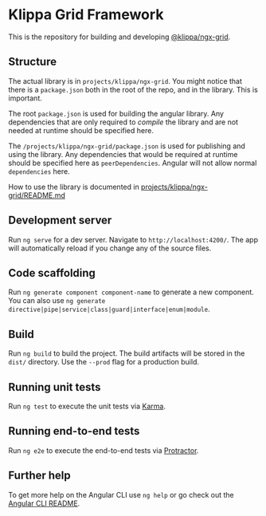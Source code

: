 # Klippa Grid Framework 

This is the repository for building and developing [@klippa/ngx-grid](https://www.npmjs.com/package/@klippa/ngx-grid).

## Structure

The actual library is in `projects/klippa/ngx-grid`. You might notice that there is a `package.json` both in the root
of the repo, and in the library. This is important. 

The root `package.json` is used for building the angular library. Any dependencies that are only 
required to _compile_ the library and are not needed at runtime should be specified here.

The `/projects/klippa/ngx-grid/package.json` is used for publishing and using the library. Any dependencies that would
be required at runtime should be specified here as `peerDependencies`. Angular will not allow normal `dependencies` here.

How to use the library is documented in [projects/klippa/ngx-grid/README.md](projects/klippa/ngx-grid/README.md)

## Development server

Run `ng serve` for a dev server. Navigate to `http://localhost:4200/`. The app will automatically reload if you change any of the source files.

## Code scaffolding

Run `ng generate component component-name` to generate a new component. You can also use `ng generate directive|pipe|service|class|guard|interface|enum|module`.

## Build

Run `ng build` to build the project. The build artifacts will be stored in the `dist/` directory. Use the `--prod` flag for a production build.

## Running unit tests

Run `ng test` to execute the unit tests via [Karma](https://karma-runner.github.io).

## Running end-to-end tests

Run `ng e2e` to execute the end-to-end tests via [Protractor](http://www.protractortest.org/).

## Further help

To get more help on the Angular CLI use `ng help` or go check out the [Angular CLI README](https://github.com/angular/angular-cli/blob/master/README.md).
